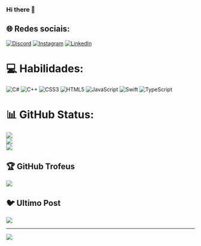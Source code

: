 ### Hi there 👋



## 🌐 Redes sociais:
 [![Discord](https://img.shields.io/badge/Discord-%237289DA.svg?logo=discord&logoColor=white)](https://discord.gg/gawjloart) [![Instagram](https://img.shields.io/badge/Instagram-%23E4405F.svg?logo=Instagram&logoColor=white)](https://instagram.com/victorzwn) [![LinkedIn](https://img.shields.io/badge/LinkedIn-%230077B5.svg?logo=linkedin&logoColor=white)](https://linkedin.com/in/victoradrelli)

# 💻 Habilidades:
![C#](https://img.shields.io/badge/c%23-%23239120.svg?style=for-the-badge&logo=c-sharp&logoColor=white) ![C++](https://img.shields.io/badge/c++-%2300599C.svg?style=for-the-badge&logo=c%2B%2B&logoColor=white) ![CSS3](https://img.shields.io/badge/css3-%231572B6.svg?style=for-the-badge&logo=css3&logoColor=white) ![HTML5](https://img.shields.io/badge/html5-%23E34F26.svg?style=for-the-badge&logo=html5&logoColor=white) ![JavaScript](https://img.shields.io/badge/javascript-%23323330.svg?style=for-the-badge&logo=javascript&logoColor=%23F7DF1E) ![Swift](https://img.shields.io/badge/swift-F54A2A?style=for-the-badge&logo=swift&logoColor=white) ![TypeScript](https://img.shields.io/badge/typescript-%23007ACC.svg?style=for-the-badge&logo=typescript&logoColor=white)

# 📊 GitHub Status:
![](https://github-readme-stats.vercel.app/api?username=Gawjloart&theme=dark&hide_border=false&include_all_commits=true&count_private=true)<br/>
![](https://github-readme-streak-stats.herokuapp.com/?user=Gawjloart&theme=dark&hide_border=false)<br/>
![](https://github-readme-stats.vercel.app/api/top-langs/?username=Gawjloart&theme=dark&hide_border=false&include_all_commits=true&count_private=true&layout=compact)

## 🏆 GitHub Trofeus
![](https://github-profile-trophy.vercel.app/?username=AKSHOY-143&theme=radical&no-frame=false&no-bg=false&margin-w=4)

## 🐦 Ultimo Post
[![](https://gtce.itsvg.in/api?username=akshoy)](https://github.com/VishwaGauravIn/github-twitter-card-embed)



---
[![](https://visitcount.itsvg.in/api?id=AKSHOY-143&icon=0&color=0)](https://visitcount.itsvg.in)


  
<!-- Proudly created with GPRM ( https://gprm.itsvg.in ) -->
